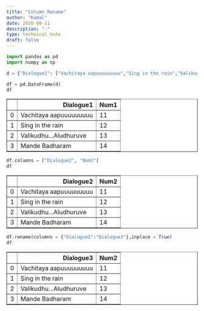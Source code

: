 ```yaml
---
title: "Column Rename"
author: "Kamal"
date: 2020-08-11
description: "-"
type: technical_note
draft: false
---
```


```python
import pandas as pd
import numpy as np
```


```python
d = {"Dialogue1": ["Vachitaya aapuuuuuuuuu","Sing in the rain","Valikudhu...Aludhuruve","Mande Badharam"], "Num1" : [11,12,13,14]}
```


```python
df = pd.DataFrame(d)
df
```




<div>
<style scoped>
    .dataframe tbody tr th:only-of-type {
        vertical-align: middle;
    }

    .dataframe tbody tr th {
        vertical-align: top;
    }

    .dataframe thead th {
        text-align: right;
    }
</style>
<table border="1" class="dataframe">
  <thead>
    <tr style="text-align: right;">
      <th></th>
      <th>Dialogue1</th>
      <th>Num1</th>
    </tr>
  </thead>
  <tbody>
    <tr>
      <td>0</td>
      <td>Vachitaya aapuuuuuuuuu</td>
      <td>11</td>
    </tr>
    <tr>
      <td>1</td>
      <td>Sing in the rain</td>
      <td>12</td>
    </tr>
    <tr>
      <td>2</td>
      <td>Valikudhu...Aludhuruve</td>
      <td>13</td>
    </tr>
    <tr>
      <td>3</td>
      <td>Mande Badharam</td>
      <td>14</td>
    </tr>
  </tbody>
</table>
</div>




```python
df.columns = ["Dialogue2", "Num2"]
df
```




<div>
<style scoped>
    .dataframe tbody tr th:only-of-type {
        vertical-align: middle;
    }

    .dataframe tbody tr th {
        vertical-align: top;
    }

    .dataframe thead th {
        text-align: right;
    }
</style>
<table border="1" class="dataframe">
  <thead>
    <tr style="text-align: right;">
      <th></th>
      <th>Dialogue2</th>
      <th>Num2</th>
    </tr>
  </thead>
  <tbody>
    <tr>
      <td>0</td>
      <td>Vachitaya aapuuuuuuuuu</td>
      <td>11</td>
    </tr>
    <tr>
      <td>1</td>
      <td>Sing in the rain</td>
      <td>12</td>
    </tr>
    <tr>
      <td>2</td>
      <td>Valikudhu...Aludhuruve</td>
      <td>13</td>
    </tr>
    <tr>
      <td>3</td>
      <td>Mande Badharam</td>
      <td>14</td>
    </tr>
  </tbody>
</table>
</div>




```python
df.rename(columns = {"Dialogue2":"Dialogue3"},inplace = True)
df
```




<div>
<style scoped>
    .dataframe tbody tr th:only-of-type {
        vertical-align: middle;
    }

    .dataframe tbody tr th {
        vertical-align: top;
    }

    .dataframe thead th {
        text-align: right;
    }
</style>
<table border="1" class="dataframe">
  <thead>
    <tr style="text-align: right;">
      <th></th>
      <th>Dialogue3</th>
      <th>Num2</th>
    </tr>
  </thead>
  <tbody>
    <tr>
      <td>0</td>
      <td>Vachitaya aapuuuuuuuuu</td>
      <td>11</td>
    </tr>
    <tr>
      <td>1</td>
      <td>Sing in the rain</td>
      <td>12</td>
    </tr>
    <tr>
      <td>2</td>
      <td>Valikudhu...Aludhuruve</td>
      <td>13</td>
    </tr>
    <tr>
      <td>3</td>
      <td>Mande Badharam</td>
      <td>14</td>
    </tr>
  </tbody>
</table>
</div>




```python

```
